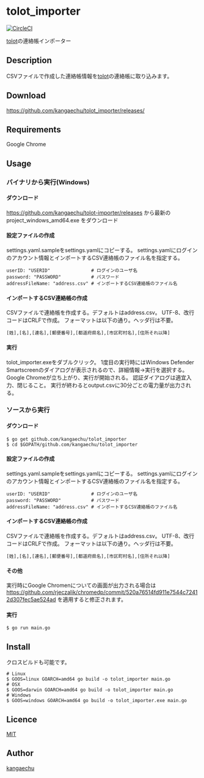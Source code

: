 tolot_importer
====

[![CircleCI](https://circleci.com/gh/kangaechu/tolot-importer.svg?style=svg)](https://circleci.com/gh/kangaechu/tolot-importer)

[tolot](https://tolot.com)の連絡帳インポーター

## Description

CSVファイルで作成した連絡帳情報を[tolot](https://tolot.com)の連絡帳に取り込みます。

## Download

https://github.com/kangaechu/tolot_importer/releases/

## Requirements

Google Chrome

## Usage

### バイナリから実行(Windows)

#### ダウンロード

https://github.com/kangaechu/tolot-importer/releases から最新の project_windows_amd64.exe をダウンロード

#### 設定ファイルの作成

settings.yaml.sampleをsettings.yamlにコピーする。
settings.yamlにログインのアカウント情報とインポートするCSV連絡帳のファイル名を指定する。
```
userID: "USERID"               # ログインのユーザ名
password: "PASSWORD"           # パスワード
addressFileName: "address.csv" # インポートするCSV連絡帳のファイル名
```

#### インポートするCSV連絡帳の作成

CSVファイルで連絡帳を作成する。デフォルトはaddress.csv。
UTF-8、改行コードはCRLFで作成。
フォーマットは以下の通り。ヘッダ行は不要。

```
[姓],[名],[連名],[郵便番号],[都道府県名],[市区町村名],[住所それ以降]
```

#### 実行

tolot_importer.exeをダブルクリック。
1度目の実行時にはWindows Defender Smartscreenのダイアログが表示されるので、詳細情報→実行を選択する。
Google Chromeが立ち上がり、実行が開始される。
認証ダイアログは適宜入力、閉じること。
実行が終わるとoutput.csvに30分ごとの電力量が出力される。

### ソースから実行

#### ダウンロード

```
$ go get github.com/kangaechu/tolot_importer
$ cd $GOPATH/github.com/kangaechu/tolot_importer
```

#### 設定ファイルの作成

settings.yaml.sampleをsettings.yamlにコピーする。
settings.yamlにログインのアカウント情報とインポートするCSV連絡帳のファイル名を指定する。
```
userID: "USERID"               # ログインのユーザ名
password: "PASSWORD"           # パスワード
addressFileName: "address.csv" # インポートするCSV連絡帳のファイル名
```

#### インポートするCSV連絡帳の作成

CSVファイルで連絡帳を作成する。デフォルトはaddress.csv。
UTF-8、改行コードはCRLFで作成。
フォーマットは以下の通り。ヘッダ行は不要。

```
[姓],[名],[連名],[郵便番号],[都道府県名],[市区町村名],[住所それ以降]
```

#### その他

実行時にGoogle Chromenについての画面が出力される場合は
https://github.com/rjeczalik/chromedp/commit/520a76514fd911e7544c72412d307fec5ae524ad を適用すると修正されます。

#### 実行
```
$ go run main.go
```

## Install

クロスビルドも可能です。
```
# Linux
$ GOOS=linux GOARCH=amd64 go build -o tolot_importer main.go
# OSX
$ GOOS=darwin GOARCH=amd64 go build -o tolot_importer main.go
# Windows
$ GOOS=windows GOARCH=amd64 go build -o tolot_importer.exe main.go
```

## Licence

[MIT](https://github.com/tcnksm/tool/blob/master/LICENCE)

## Author

[kangaechu](https://github.com/kangaechu)
